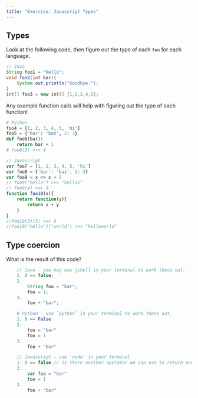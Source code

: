 ```yaml
---
title: "Exercise: Javascript Types" 
--- 
```


## Types

Look at the following code, then figure out the type of each `foo` for each language.

```java
// Java
String foo1 = "Hello";
void foo2(int bar){
    System.out.println("Goodbye.");
}
int[] foo3 = new int[] {1,2,3,4,5};
```

Any example function calls will help with figuring out the type of each function!

```python
# Python
foo4 = [1, 2, 3, 4, 5, 'hi']
foo5 = {'bar': 'baz', 2: 3}
def foo6(bar):
    return bar + 1
# foo6(3) >>> 4
```

```javascript
// Javascript
var foo7 = [1, 2, 3, 4, 5, 'hi']
var foo8 = {'bar': 'baz', 2: 3}
var foo9 = x => x + 5
// foo9("hello") >>> "hello5"
// foo9(4) >>> 9
function foo10(x){
    return function(y){
        return x + y
    }
}
//foo10(3)(5) >>> 8
//foo10("hello")("world") >>> "helloworld"
```

## Type coercion

What is the result of this code?

```java
    // Java - you may use jshell in your terminal to work these out. 
    1. 0 == false;
    2. 
        String foo = "bar"; 
        foo = 1;
    3. 
        foo + "bar";
```

```python
    # Python - use `python` in your terminal to work these out.
    1. 0 == False 
    2. 
        foo = "bar"
        foo = 1
    3. 
        foo + "bar"
```

```javascript
    // Javascript - use `node` in your terminal
    1. 0 == false // is there another operator we can use to return another result? 
    2. 
        var foo = "bar"
        foo = 1 
    3. 
        foo + "bar"

```
